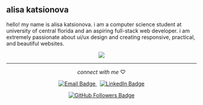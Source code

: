 ## alisa katsionova

hello! my name is alisa katsionova. i am a computer science student at university of central florida and an aspiring full-stack web developer. i am extremely passionate about ui/ux design and creating responsive, practical, and beautiful websites.

<p align="center">
  <img src="https://github-readme-stats.vercel.app/api/top-langs/?username=AlisaK13003&hide_title=true&layout=compact&title_color=ffffff&text_color=ffffff&bg_color=9E9E9E&hide_border=true"/>
</p>

---

<p align="center">
  <i>connect with me </i>♡
</p>
<p align="center">
  <a href="mailto:alisakatsionova@gmail.com">
    <img src="https://img.shields.io/static/v1?label=&message=EMAIL&color=9e9e9e&style=for-the-badge&logo=alwaysdata&logoColor=pink" alt="Email Badge"/>
  </a>
  &nbsp; <!-- This adds space between the two badges -->
  <a href="https://www.linkedin.com/in/alisa-katsionova">
    <img src="https://img.shields.io/badge/-LINKEDIN-9e9e9e?style=for-the-badge&logo=linkedin&logoColor=pink" alt="LinkedIn Badge"/>
  </a>
</p>

<p align="center">
  <a href="https://github.com/AlisaK13003?tab=followers">
    <img src="https://img.shields.io/github/followers/AlisaK13003?label=Follow&labelColor=9e9e9e&logo=github-sponsors&logoColor=pink&color=pink&style=for-the-badge" alt="GitHub Followers Badge"/>
  </a>
</p>

